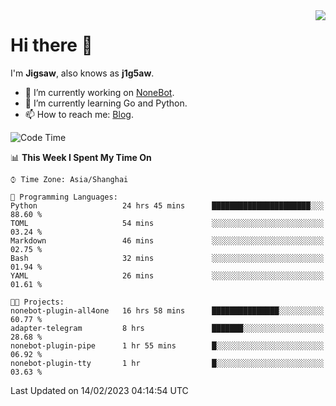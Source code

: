 <a href="#">
  <img align="right" src="https://github-readme-stats.vercel.app/api?username=j1g5awi&count_private=true&show_icons=true&title_color=80070B&text_color=B3B3B3&bg_color=212121&icon_color=80070B" />
</a>

# Hi there 👋

I'm **Jigsaw**, also knows as **j1g5aw**.

- 🔭 I’m currently working on [NoneBot](https://github.com/nonebot).
- 🌱 I’m currently learning Go and Python.
- 📫 How to reach me: [Blog](https://blog.maddestroyer.xyz/).

<!--START_SECTION:waka-->
![Code Time](http://img.shields.io/badge/Code%20Time-1%2C030%20hrs%2028%20mins-blue)

📊 **This Week I Spent My Time On** 

```text
⌚︎ Time Zone: Asia/Shanghai

💬 Programming Languages: 
Python                   24 hrs 45 mins      ██████████████████████░░░   88.60 % 
TOML                     54 mins             ░░░░░░░░░░░░░░░░░░░░░░░░░   03.24 % 
Markdown                 46 mins             ░░░░░░░░░░░░░░░░░░░░░░░░░   02.75 % 
Bash                     32 mins             ░░░░░░░░░░░░░░░░░░░░░░░░░   01.94 % 
YAML                     26 mins             ░░░░░░░░░░░░░░░░░░░░░░░░░   01.61 % 

🐱‍💻 Projects: 
nonebot-plugin-all4one   16 hrs 58 mins      ███████████████░░░░░░░░░░   60.77 % 
adapter-telegram         8 hrs               ███████░░░░░░░░░░░░░░░░░░   28.68 % 
nonebot-plugin-pipe      1 hr 55 mins        █░░░░░░░░░░░░░░░░░░░░░░░░   06.92 % 
nonebot-plugin-tty       1 hr                █░░░░░░░░░░░░░░░░░░░░░░░░   03.63 % 

```


 Last Updated on 14/02/2023 04:14:54 UTC
<!--END_SECTION:waka-->
